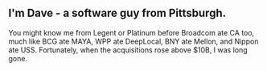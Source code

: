 ## I'm Dave - a software guy from Pittsburgh.

You might know me from Legent or Platinum before Broadcom ate CA too, much like BCG ate MAYA, WPP ate DeepLocal, BNY ate Mellon, and Nippon ate USS. Fortunately, when the acquisitions rose above $10B, I was long gone.
